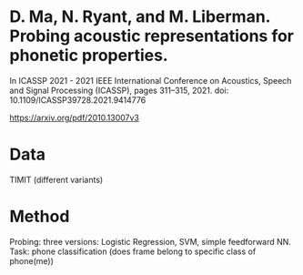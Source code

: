 # D. Ma, N. Ryant, and M. Liberman. Probing acoustic representations for phonetic properties.
In ICASSP 2021 - 2021 IEEE International Conference on Acoustics, Speech and Signal Processing (ICASSP), pages 311–315, 2021. doi: 10.1109/ICASSP39728.2021.9414776

https://arxiv.org/pdf/2010.13007v3

# Data
TIMIT (different variants)

# Method
Probing: three versions: Logistic Regression, SVM, simple feedforward NN.
Task: phone classification (does frame belong to specific class of phone(me))

